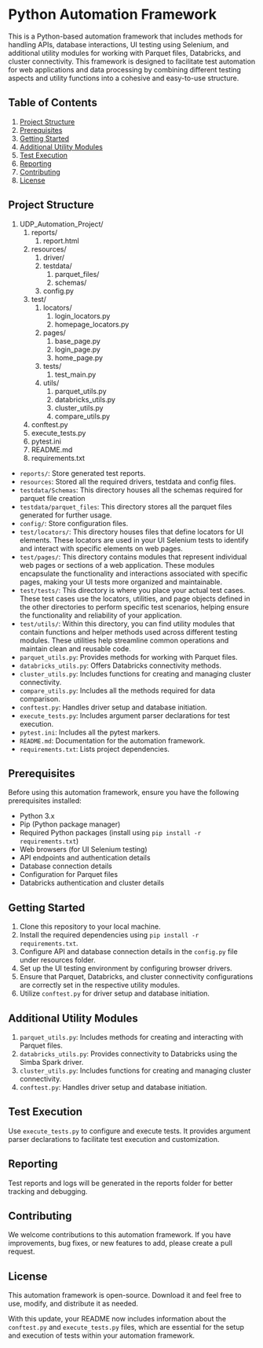 # Python Automation Framework

This is a Python-based automation framework that includes methods for handling APIs, database interactions, UI testing using Selenium, and additional utility modules for working with Parquet files, Databricks, and cluster connectivity. This framework is designed to facilitate test automation for web applications and data processing by combining different testing aspects and utility functions into a cohesive and easy-to-use structure.

## Table of Contents

1. [Project Structure](#project-structure)
2. [Prerequisites](#prerequisites)
3. [Getting Started](#getting-started)
4. [Additional Utility Modules](#additional-utility-modules)
5. [Test Execution](#test-execution)
6. [Reporting](#reporting)
7. [Contributing](#contributing)
8. [License](#license)

## Project Structure
1. UDP_Automation_Project/
   1. reports/
      1. report.html
   2. resources/
      1. driver/
      2. testdata/
         1. parquet_files/
         2. schemas/
      3. config.py
   3. test/
      1. locators/
         1. login_locators.py
         2. homepage_locators.py
      2. pages/
         1. base_page.py
         2. login_page.py
         3. home_page.py 
      3. tests/
         1. test_main.py
      4. utils/
         1. parquet_utils.py
         2. databricks_utils.py
         3. cluster_utils.py
         4. compare_utils.py
   4. conftest.py
   5. execute_tests.py
   6. pytest.ini
   7. README.md
   8. requirements.txt

- `reports/`: Store generated test reports.
- `resources`: Stored all the required drivers, testdata and config files.
- `testdata/Schemas`: This directory houses all the schemas required for parquet file creation
- `testdata/parquet_files`: This directory stores all the parquet files generated for further usage. 
- `config/`: Store configuration files.
- `test/locators/`: This directory houses files that define locators for UI elements. These locators are used in your UI Selenium tests to identify and interact with specific elements on web pages.
- `test/pages/`: This directory contains modules that represent individual web pages or sections of a web application. These modules encapsulate the functionality and interactions associated with specific pages, making your UI tests more organized and maintainable.
- `test/tests/`: This directory is where you place your actual test cases. These test cases use the locators, utilities, and page objects defined in the other directories to perform specific test scenarios, helping ensure the functionality and reliability of your application.
- `test/utils/`: Within this directory, you can find utility modules that contain functions and helper methods used across different testing modules. These utilities help streamline common operations and maintain clean and reusable code.
- `parquet_utils.py`: Provides methods for working with Parquet files.
- `databricks_utils.py`: Offers Databricks connectivity methods.
- `cluster_utils.py`: Includes functions for creating and managing cluster connectivity.
- `compare_utils.py`: Includes all the methods required for data comparison.
- `conftest.py`: Handles driver setup and database initiation.
- `execute_tests.py`: Includes argument parser declarations for test execution.
- `pytest.ini`: Includes all the pytest markers.
- `README.md`: Documentation for the automation framework.
- `requirements.txt`: Lists project dependencies.

## Prerequisites

Before using this automation framework, ensure you have the following prerequisites installed:

- Python 3.x
- Pip (Python package manager)
- Required Python packages (install using `pip install -r requirements.txt`)
- Web browsers (for UI Selenium testing)
- API endpoints and authentication details
- Database connection details
- Configuration for Parquet files
- Databricks authentication and cluster details

## Getting Started

1. Clone this repository to your local machine.
2. Install the required dependencies using `pip install -r requirements.txt`.
3. Configure API and database connection details in the `config.py` file under resources folder.
4. Set up the UI testing environment by configuring browser drivers.
5. Ensure that Parquet, Databricks, and cluster connectivity configurations are correctly set in the respective utility modules.
6. Utilize `conftest.py` for driver setup and database initiation.

## Additional Utility Modules
1. `parquet_utils.py`: Includes methods for creating and interacting with Parquet files.
2. `databricks_utils.py`: Provides connectivity to Databricks using the Simba Spark driver.
3. `cluster_utils.py`: Includes functions for creating and managing cluster connectivity.
4. `conftest.py`: Handles driver setup and database initiation.

## Test Execution
Use `execute_tests.py` to configure and execute tests. It provides argument parser declarations to facilitate test execution and customization.

## Reporting
Test reports and logs will be generated in the reports folder for better tracking and debugging.

## Contributing
We welcome contributions to this automation framework. If you have improvements, bug fixes, or new features to add, please create a pull request.

## License
This automation framework is open-source. Download it and feel free to use, modify, and distribute it as needed.

With this update, your README now includes information about the `conftest.py` and `execute_tests.py` files, which are essential for the setup and execution of tests within your automation framework.
